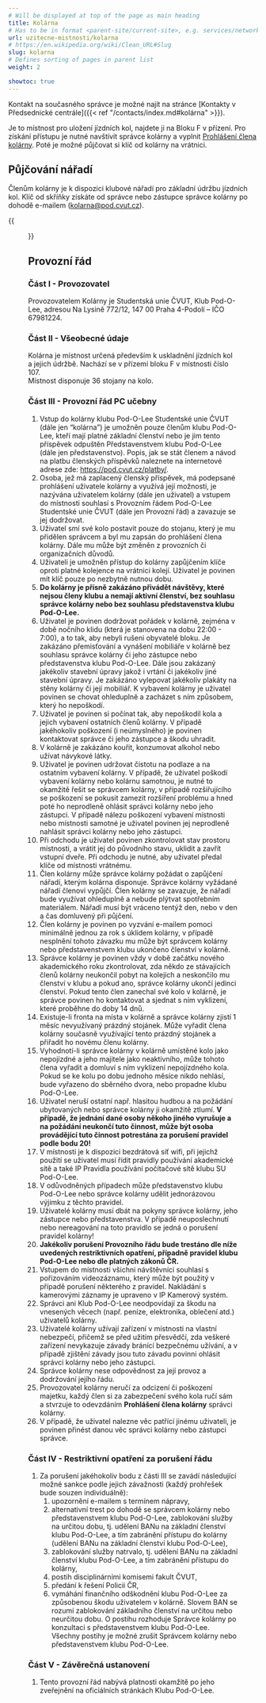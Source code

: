 ```yaml
---
# Will be displayed at top of the page as main heading
title: Kolárna
# Has to be in format <parent-site/current-site>, e.g. services/network (notice missing slash at the beginning)
url: uzitecne-mistnosti/kolarna
# https://en.wikipedia.org/wiki/Clean_URL#Slug
slug: kolarna
# Defines sorting of pages in parent list
weight: 2

showtoc: true
---
```


Kontakt na současného správce je možné najít na stránce [Kontakty v Předsednické centrále]({{< ref "/contacts/index.md#kolárna" >}}).

Je to místnost pro uložení jízdních kol, najdete ji na Bloku F v přízení. Pro získání přístupu je nutné navštívit správce kolárny a vyplnit [Prohlášení člena kolárny](prohlaseni_kolarna.pdf). Poté je možné půjčovat si klíč od kolárny na vrátnici.

## Půjčování nářadí

Členům kolárny je k dispozici klubové nářadí pro základní údržbu jízdních kol. Klíč od skříňky získáte od správce nebo zástupce správce kolárny po dohodě e-mailem (<kolarna@pod.cvut.cz>).

{{<figure src="bike-room.jpg" alt="Bike room">}}

## Provozní řád

### Část I - Provozovatel

Provozovatelem Kolárny je Studentská unie ČVUT, Klub Pod-O-Lee, adresou Na Lysině 772/12, 147 00 Praha 4-Podolí – IČO 67981224. 

### Část II - Všeobecné údaje

Kolárna je místnost určená především k uskladnění jízdních kol a jejich údržbě. Nachází se v přízemí bloku F v místnosti číslo 107.\
Místnost disponuje 36 stojany na kolo.

### Část III - Provozní řád PC učebny

1. Vstup do kolárny klubu Pod-O-Lee Studentské unie ČVUT (dále jen “kolárna”) je umožněn pouze členům klubu Pod-O-Lee, kteří mají platné základní členství nebo je jim tento příspěvek odpuštěn Představenstvem klubu Pod-O-Lee (dále jen představenstvo). Popis, jak se stát členem a návod na platbu členských příspěvků naleznete na internetové adrese zde: https://pod.cvut.cz/platby/. 
2. Osoba, jež má zaplacený členský příspěvek, má podepsané prohlášení uživatele kolárny a využívá její možnosti, je nazývána uživatelem kolárny (dále jen uživatel) a vstupem do místnosti souhlasí s Provozním řádem Pod-O-Lee Studentské unie ČVUT (dále jen Provozní řád) a zavazuje se jej dodržovat. 
3. Uživatel smí své kolo postavit pouze do stojanu, který je mu přidělen správcem a byl mu zapsán do prohlášení člena kolárny. Dále mu může být změněn z provozních či organizačních důvodů.
4. Uživateli je umožněn přístup do kolárny zapůjčením klíče oproti platné kolejence na vrátnici kolejí. Uživatel je povinen mít klíč pouze po nezbytně nutnou dobu.
5. **Do kolárny je přísně zakázáno přivádět návštěvy, které nejsou členy klubu a nemají aktivní členství, bez souhlasu správce kolárny nebo bez souhlasu představenstva klubu Pod-O-Lee.**
6. Uživatel je povinen dodržovat pořádek v kolárně, zejména v době nočního klidu (která je stanovena na dobu 22:00 - 7:00), a to tak, aby nebyli rušeni obyvatelé bloku. Je zakázáno přemisťování a vynášení mobiliáře v kolárně bez souhlasu správce kolárny či jeho zástupce nebo představenstva klubu Pod-O-Lee. Dále jsou zakázaný jakékoliv stavební úpravy jakož i vrtání či jakékoliv jiné stavební úpravy. Je zakázáno vylepovat jakékoliv plakáty na stěny kolárny či její mobiliář. K vybavení kolárny je uživatel povinen se chovat ohleduplně a zacházet s ním způsobem, který ho nepoškodí. 
7. Uživatel je povinen si počínat tak, aby nepoškodil kola a jejich vybavení ostatních členů kolárny. V případě jakéhokoliv poškození (i neúmyslného) je povinen kontaktovat správce či jeho zástupce a škodu uhradit.
8. V kolárně je zakázáno kouřit, konzumovat alkohol nebo užívat návykové látky. 
9. Uživatel je povinen udržovat čistotu na podlaze a na ostatním vybavení kolárny. V případě, že uživatel poškodí vybavení kolárny nebo kolárnu samotnou, je nutné to okamžitě řešit se správcem kolárny, v případě rozšiřujícího se poškození se pokusit zamezit rozšíření problému a hned poté ho neprodleně ohlásit správci kolárny nebo jeho zástupci. V případě nálezu poškození vybavení místnosti nebo místnosti samotné je uživatel povinen jej neprodleně nahlásit správci kolárny nebo jeho zástupci.
10. Při odchodu je uživatel povinen zkontrolovat stav prostoru místnosti, a vrátit jej do původního stavu, uklidit a zavřít vstupní dveře. Při odchodu je nutné, aby uživatel předal klíče od místnosti vrátnému.  
11. Člen kolárny může správce kolárny požádat o zapůjčení nářadí, kterým kolárna disponuje. Správce kolárny vyžádané nářadí členovi vypůjčí. Člen kolárny se zavazuje, že nářadí bude využívat ohleduplně a nebude plýtvat spotřebním materiálem. Nářadí musí být vráceno tentýž den, nebo v den a čas domluvený při půjčení. 
12. Člen kolárny je povinen po vyzvání e-mailem pomoci minimálně jednou za rok s úklidem kolárny, v případě nesplnění tohoto závazku mu může být správcem kolárny nebo představenstvem klubu ukončeno členství v kolárně. 
13. Správce kolárny je povinen vždy v době začátku nového akademického roku zkontrolovat, zda někdo ze stávajících členů kolárny neukončil pobyt na kolejích a neskončilo mu členství v klubu a pokud ano, správce kolárny ukončí jedinci členství. Pokud tento člen zanechal své kolo v kolárně, je správce povinen ho kontaktovat a sjednat s ním vyklizení, které proběhne do doby 14 dnů. 
14. Existuje-li fronta na místa v kolárně a správce kolárny zjistí 1 měsíc nevyužívaný prázdný stojánek. Může vyřadit člena kolárny současně využívající tento prázdný stojánek a přiřadit ho novému členu kolárny. 
15. Vyhodnotí-li správce kolárny v kolárně umístěné kolo jako nepojízdné a jeho majitele jako neaktivního, může tohoto člena vyřadit a domluví s ním vyklizení nepojízdného kola. Pokud se ke kolu po dobu jednoho měsíce nikdo nehlásí, bude vyřazeno do sběrného dvora, nebo propadne klubu Pod-O-Lee.
16. Uživatel neruší ostatní např. hlasitou hudbou a na požádání ubytovaných nebo správce kolárny ji okamžitě ztlumí. **V případě, že jednání dané osoby někoho jiného vyrušuje a na požádání neukončí tuto činnost, může být osoba provádějící tuto činnost potrestána za porušení pravidel podle bodu 20!**
17. V místnosti je k dispozici bezdrátová síť wifi, při jejichž použití se uživatel musí řídit pravidly používání akademické sítě a také IP Pravidla používání počítačové sítě klubu SU Pod-O-Lee.
18. V odůvodněných případech může představenstvo klubu Pod-O-Lee nebo správce kolárny udělit jednorázovou výjimku z těchto pravidel.
19. Uživatelé kolárny musí dbát na pokyny správce kolárny, jeho zástupce nebo představenstva. V případě neuposlechnutí nebo nereagování na toto pravidlo se jedná o porušení pravidel kolárny!   
20. **Jakékoliv porušení Provozního řádu bude trestáno dle níže uvedených restriktivních opatření, případně pravidel klubu Pod-O-Lee nebo dle platných zákonů ČR.**
21. Vstupem do místnosti všichni návštěvníci souhlasí s pořizováním videozáznamu, který může být použitý v případě porušení některého z pravidel. Nakládání s kamerovými záznamy je upraveno v IP Kamerový systém.
22. Správci ani Klub Pod-O-Lee neodpovídají za škodu na vnesených věcech (např. peníze, elektronika, oblečení atd.) uživatelů kolárny.
23. Uživatelé kolárny užívají zařízení v místnosti na vlastní nebezpečí, přičemž se před užitím přesvědčí, zda veškeré zařízení nevykazuje závady bránící bezpečnému užívání, a v případě zjištění závady jsou tuto závadu povinni ohlásit správci kolárny nebo jeho zástupci.
24. Správce kolárny nese odpovědnost za její provoz a dodržování jejího řádu.
25. Provozovatel kolárny neručí za odcizení či poškození majetku, každý člen si za zabezpečení svého kola ručí sám a stvrzuje to odevzdáním **Prohlášení člena kolárny** správci kolárny. 
26. V případě, že uživatel nalezne věc patřící jinému uživateli, je povinen přinést danou věc správci kolárny nebo zástupci správce.

### Část IV - Restriktivní opatření za porušení řádu

1. Za porušení jakéhokoliv bodu z části III se zavádí následující možné sankce podle jejich závažnosti (každý prohřešek bude souzen individuálně):
    1. upozornění e-mailem s termínem nápravy,
    2. alternativní trest po dohodě se správcem kolárny nebo představenstvem klubu Pod-O-Lee,
    zablokování služby na určitou dobu, tj. udělení BANu na základní členství klubu Pod-O-Lee, a tím zabránění přístupu do kolárny (udělení BANu na základní členství klubu Pod-O-Lee),
    3. zablokování služby natrvalo, tj. udělení BANu na základní členství klubu Pod-O-Lee, a tím zabránění přístupu do kolárny,
    4. postih disciplinárními komisemi fakult ČVUT,
    5. předání k řešení Policii ČR,
    6. vymáhání finančního odškodnění klubu Pod-O-Lee za způsobenou škodu uživatelem v kolárně.
Slovem BAN se rozumí zablokování základního členství na určitou nebo neurčitou dobu.
O postihu rozhoduje Správce kolárny po konzultaci s představenstvem klubu Pod-O-Lee.
Všechny postihy je možné zrušit Správcem kolárny nebo představenstvem klubu Pod-O-Lee.

### Část V - Závěrečná ustanovení

1. Tento provozní řád nabývá platnosti okamžitě po jeho zveřejnění na oficiálních stránkách Klubu Pod-O-Lee.
